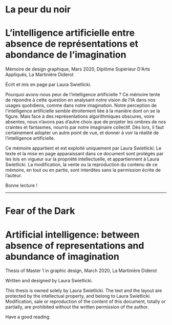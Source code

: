 # La peur du noir
# L’intelligence artificielle entre absence de représentations et abondance de l’imagination

Mémoire de design graphique, Mars 2020, Diplôme Supérieur D'Arts Appliqués, La Martinière Diderot

Écrit et mis en page par Laura Swietlicki.

Pourquoi avons-nous peur de l’intelligence artificielle ? Ce mémoire tente de répondre à cette question en analysant notre vision de l’IA dans nos usages quotidiens, comme dans notre imagination. Notre perception de l'intelligence artificielle semble étroitement liée à la manière dont on se la figure. Mais face à des représentations algorithmiques obscures, voire absentes, nous n’avons pas d’autre choix que de projeter les ombres de nos craintes et fantasmes, nourris par notre imaginaire collectif. Dès lors, il faut certainement adopter un autre point de vue, et donner à voir la réalité de l’intelligence artificielle.

Ce mémoire appartient et est exploité uniquement par Laura Swietlicki. Le texte et la mise en page apparaissant dans ce document sont protégés par les lois en vigueur sur la propriété intellectuelle, et appartiennent à Laura Swietlicki. La modification, la vente ou la reproduction du contenu de ce mémoire, en tout ou en partie, sont interdites sans la permission écrite de l’auteur.

Bonne lecture !

__________________

# Fear of the Dark
# Artificial intelligence: between absence of representations and abundance of imagination

Thesis of Master 1 in graphic design, March 2020, La Martinière Diderot

Written and designed by Laura Swietlicki.

This thesis is owned solely by Laura Swietlicki. The text and the layout are protected by the intellectual property, and belong to Laura Swietlicki. Modification, sale or reproduction of the content of this document, totally or partially, are prohibited without the written permission of the author.

Have a good reading
